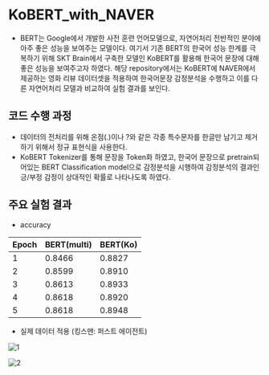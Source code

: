 # KoBERT_with_NAVER
- BERT는 Google에서 개발한 사전 훈련 언어모델으로, 자연어처리 전반적인 분야에 아주 좋은 성능을 보여주는 모델이다. 여기서 기존 BERT의 한국어 성능 한계를 극복하기 위해 SKT Brain에서 구축한 모델인 KoBERT를 활용해 한국어 문장에 대해 좋은 성능을 보여주고자 하였다. 해당 repository에서는 KoBERT에 NAVER에서 제공하는 영화 리뷰 데이터셋을 적용하여 한국어문장 감정분석을 수행하고 이를 다른 자연어처리 모델과 비교하여 실험 결과를 보인다.

## 코드 수행 과정
- 데이터의 전처리를 위해 온점(.)이나 ?와 같은 각종 특수문자를 한글만 남기고 제거하기 위해서 정규 표현식을 사용한다.
- KoBERT Tokenizer를 통해 문장을 Token화 하였고, 한국어 문장으로 pretrain되어있는 BERT Classification model으로 감정분석을 시행하여 감정분석의 결과인 긍/부정 감정이 상대적인 확률로 나타나도록 하였다.

## 주요 실험 결과
- accuracy

|Epoch|BERT(multi)|BERT(Ko)|
|------|---|---|
|1|0.8466|0.8827|
|2|0.8599|0.8910|
|3|0.8613|0.8933|
|4|0.8618|0.8920|
|5|0.8618|0.8948|

- 실제 데이터 적용 (킹스맨: 퍼스트 에이전트)

![1](https://user-images.githubusercontent.com/80094752/172822500-6c5ce706-7ec2-4592-aeb7-c43f1784226a.png)


![2](https://user-images.githubusercontent.com/80094752/172822740-ef674110-703c-43fa-b779-4bca3d428574.png)
